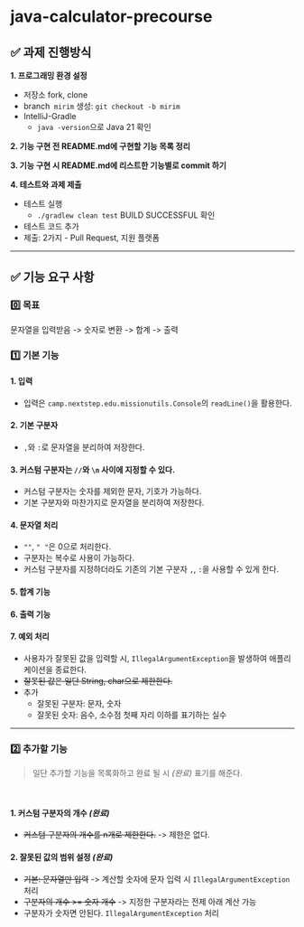 # java-calculator-precourse

## ✅ 과제 진행방식
**1. 프로그래밍 환경 설정**
- 저장소 fork, clone
- branch` mirim` 생성: `git checkout -b mirim`
- IntelliJ-Gradle 
  - `java -version`으로 Java 21 확인

**2. 기능 구현 전 README.md에 구현할 기능 목록 정리**

**3. 기능 구현 시 README.md에 리스트한 기능별로 **commit** 하기**

**4. 테스트와 과제 제출**
- 테스트 실행
  - `./gradlew clean test` BUILD SUCCESSFUL 확인
- 테스트 코드 추가
- 제출: 2가지 - Pull Request, 지원 플랫폼
  </br>

- - -

## ✅ 기능 요구 사항
### 0️⃣ 목표
문자열을 입력받음 -> 숫자로 변환 -> 합계 -> 출력
</br>

### 1️⃣ 기본 기능
#### 1. 입력
- 입력은 `camp.nextstep.edu.missionutils.Console`의 `readLine()`을 활용한다.

#### 2. 기본 구분자
- `,`와 `:`로 문자열을 분리하여 저장한다.

#### 3. 커스텀 구분자는 `//`와 `\n` 사이에 지정할 수 있다.
- 커스텀 구분자는 숫자를 제외한 문자, 기호가 가능하다.
- 기본 구분자와 마찬가지로 문자열을 분리하여 저장한다.

#### 4. 문자열 처리
- `""`, `" "`은 0으로 처리한다.
- 구분자는 복수로 사용이 가능하다.
- 커스텀 구분자를 지정하더라도 기존의 기본 구분자 `,`, `:`을 사용할 수 있게 한다.

#### 5. 합계 기능
#### 6. 출력 기능
#### 7. 예외 처리
- 사용자가 잘못된 값을 입력할 시, `IllegalArgumentException`을 발생하여 애플리케이션을 종료한다.
- ~~잘못된 값은 일단 String, char으로 제한한다.~~
- 추가
  - 잘못된 구분자: 문자, 숫자
  - 잘못된 숫자: 음수, 소수점 첫째 자리 이하를 표기하는 실수
    </br>

- - -

### 2️⃣ 추가할 기능
> 일단 추가할 기능을 목록화하고 완료 될 시 *(완료)* 표기를 해준다.
</br>

#### 1. 커스텀 구분자의 개수 *(완료)*
- ~~커스텀 구분자의 개수를 n개로 제한한다.~~ -> 제한은 없다.

#### 2. 잘못된 값의 범위 설정 *(완료)*
- ~~기본: 문자열만 입력~~ -> 계산할 숫자에 문자 입력 시 `IllegalArgumentException` 처리
- ~~구분자의 개수 >= 숫자 개수~~ -> 지정한 구분자라는 전제 아래 계산 가능
- 구분자가 숫자면 안된다. `IllegalArgumentException` 처리
